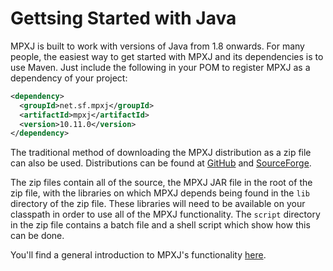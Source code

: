 # Gettsing Started with Java

MPXJ is built to work with versions of Java from 1.8 onwards. For many people,
the easiest way to get started with MPXJ and its dependencies is to use Maven.
Just include the following in your POM to register MPXJ as a  dependency of your
project:

```xml
<dependency>
  <groupId>net.sf.mpxj</groupId>
  <artifactId>mpxj</artifactId>
  <version>10.11.0</version>
</dependency>
```

The traditional method of downloading the MPXJ distribution as a zip file 
can also be used. Distributions can be found at
[GitHub](https://www.github.com/joniles/mpxj/releases) and
[SourceForge](http://sourceforge.net/project/showfiles.php?group_id=70649).

The zip files contain all of the source, the MPXJ JAR file in the root of the
zip file, with the libraries on which MPXJ depends being found in the `lib`
directory of the zip file. These libraries will need to be available on your
classpath in order to use all of the MPXJ functionality. The `script` directory
in the zip file contains a batch file and a shell script which show how this
can be done.

You'll find a general introduction to MPXJ's functionality [here](howto-start.md).